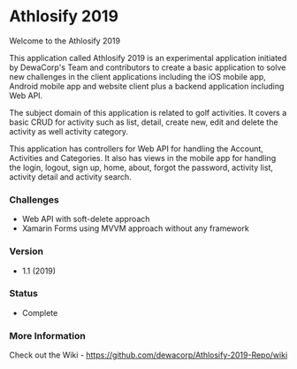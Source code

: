 # Athlosify 2019 

Welcome to the Athlosify 2019

This application called Athlosify 2019 is an experimental application initiated by DewaCorp's Team and contributors to create a basic application to solve new challenges in the client applications including the iOS mobile app, Android mobile app and website client plus a backend application including Web API.

The subject domain of this application is related to golf activities. It covers a basic CRUD for activity such as list, detail, create new, edit and delete the activity as well activity category.

This application has controllers for Web API for handling the Account, Activities and Categories. It also has views in the mobile app for handling the login, logout, sign up, home, about, forgot the password, activity list, activity detail and activity search. 

### Challenges
* Web API with soft-delete approach
* Xamarin Forms using MVVM approach without any framework

### Version
* 1.1 (2019)

### Status
* Complete

### More Information
Check out the Wiki - https://github.com/dewacorp/Athlosify-2019-Repo/wiki





